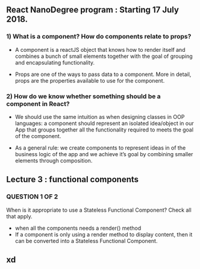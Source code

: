 
## React NanoDegree program : Starting 17 July 2018.

### 1) What is a component? How do components relate to props?

- A component is a reactJS object that knows how to render itself and  combines a bunch of small elements together with the goal of grouping and encapsulating functionality.

- Props are one of the ways to pass data to a component. More in detail, props are the properties available to use for the component.

### 2) How do we know whether something should be a component in React?

- We should use the same intuition as when designing classes in OOP languages: a component should represent an isolated idea/object in our App that groups together all the functionality required to meets the goal of the component.

- As a general rule: we create components to represent ideas in of the business logic of the app and we achieve it’s goal by combining smaller elements through composition.

## Lecture 3 : functional components
### QUESTION 1 OF 2
When is it appropriate to use a Stateless Functional Component? Check all that apply.
- when all the components needs a render() method
- If a component is only using a render method to display content, then it can be converted into a Stateless Functional Component.


## xd
